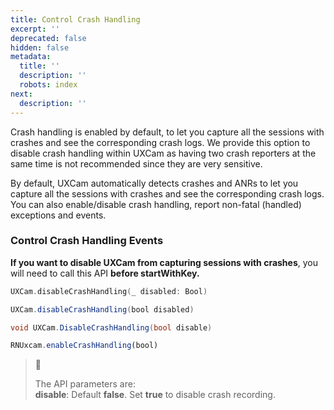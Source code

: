 ```yaml
---
title: Control Crash Handling
excerpt: ''
deprecated: false
hidden: false
metadata:
  title: ''
  description: ''
  robots: index
next:
  description: ''
---
```

Crash handling is enabled by default, to let you capture all the sessions with crashes and see the corresponding crash logs. We provide this option to disable crash handling within UXCam as having two crash reporters at the same time is not recommended since they are very sensitive. 

By default, UXCam automatically detects crashes and ANRs to let you capture all the sessions with crashes and see the corresponding crash logs. You can also enable/disable crash handling, report non-fatal (handled) exceptions and events.

### Control Crash Handling Events

**If you want to disable UXCam from capturing sessions with crashes**, you will need to call this API **before startWithKey.** 

```swift iOS
UXCam.disableCrashHandling(_ disabled: Bool)
```
```java Android
UXCam.disableCrashHandling(bool disabled)
```
```csharp Xamarin
void UXCam.DisableCrashHandling(bool disable)
```
```javascript React Native
RNUxcam.enableCrashHandling(bool)
```

> 📘
>
> The API parameters are:\
> **disable**: Default **false**. Set **true** to disable crash recording.
